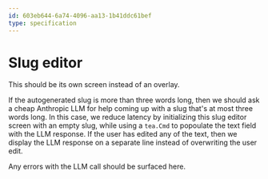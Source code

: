 ```yaml
---
id: 603eb644-6a74-4096-aa13-1b41ddc61bef
type: specification
---
```


# Slug editor

This should be its own screen instead of an overlay.

If the autogenerated slug is more than three words long, then we should ask a cheap Anthropic LLM for help coming up with a slug that's at most three words long. In this case, we reduce latency by initializing this slug editor screen with an empty slug, while using a `tea.Cmd` to popoulate the text field with the LLM response. If the user has edited any of the text, then we display the LLM response on a separate line instead of overwriting the user edit.

Any errors with the LLM call should be surfaced here.
